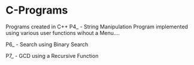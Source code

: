 # C-Programs
Programs created in C++
P4_ - String Manipulation Program implemented using various user functions wihout a Menu....

P6_ - Search using Binary Search

P7_ - GCD using a Recursive Function
